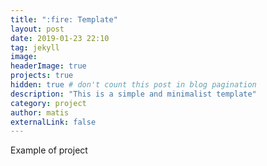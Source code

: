 ```yaml
---
title: ":fire: Template"
layout: post
date: 2019-01-23 22:10
tag: jekyll
image: 
headerImage: true
projects: true
hidden: true # don't count this post in blog pagination
description: "This is a simple and minimalist template"
category: project
author: matis
externalLink: false
---
```



Example of project